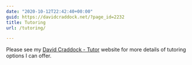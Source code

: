 ```yaml
---
date: "2020-10-12T22:42:40+00:00"
guid: https://davidcraddock.net/?page_id=2232
title: Tutoring
url: /tutoring/

---
```

Please see my [David Craddock - Tutor](https://davidcraddocktutor.com) website for more details of tutoring options I can offer.
